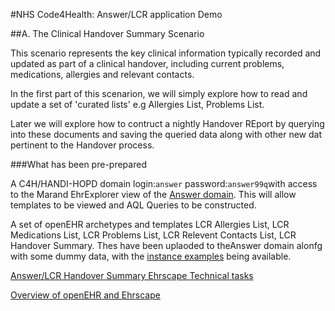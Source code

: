 #NHS Code4Health:  Answer/LCR application Demo

##A. The Clinical Handover Summary Scenario

This scenario represents the key clinical information typically recorded and updated as part of a clinical handover, including current problems, medications, allergies and relevant contacts.

In the first part of this scenarion, we will simply explore how to read and update a set of 'curated lists' e.g Allergies List, Problems List.

Later we will explore how to contruct a nightly Handover REport by querying into these documents and saving the queried data along with other new dat pertinent to the Handover process.

###What has been pre-prepared

A C4H/HANDI-HOPD domain login:`answer` password:`answer99q`with access to the Marand EhrExplorer view of the [Answer domain](https://dev.ehrscape.com/explorer). This will allow templates to be viewed and AQL Queries to be constructed.

A set of openEHR archetypes and templates
LCR Allergies List, LCR Medications List, LCR Problems List, LCR Relevent Contacts List, LCR Handover Summary. Thes have been uplaoded to theAnswer domain alonfg with some dummy data, with the [instance examples](/technical/instance/leeds) being available.

[Answer/LCR Handover Summary Ehrscape Technical tasks](/docs/leeds/Leeds_tech_tasks.md)

[Overview of openEHR and Ehrscape](/docs/training/openehr_intro.md)

